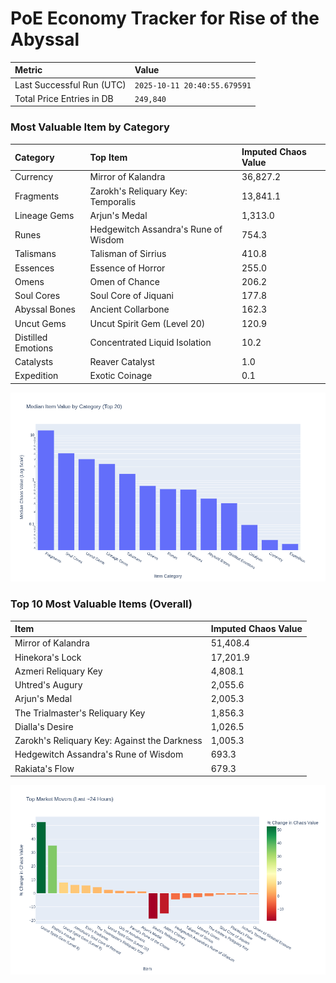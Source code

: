 # PoE Economy Tracker for Rise of the Abyssal

<!-- START_MAINTENANCE -->
| Metric | Value |
|:---|:---|
| Last Successful Run (UTC) | `2025-10-11 20:40:55.679591` |
| Total Price Entries in DB | `249,840` |

<!-- END_MAINTENANCE -->

<!-- START_DATAFRAME_DEBUG -->
<!-- END_DATAFRAME_DEBUG -->

<!-- START_CATEGORY_ANALYSIS -->
### Most Valuable Item by Category
| Category | Top Item | Imputed Chaos Value |
| :--- | :--- | :--- |
| Currency | Mirror of Kalandra | 36,827.2 |
| Fragments | Zarokh's Reliquary Key: Temporalis | 13,841.1 |
| Lineage Gems | Arjun's Medal | 1,313.0 |
| Runes | Hedgewitch Assandra's Rune of Wisdom | 754.3 |
| Talismans | Talisman of Sirrius | 410.8 |
| Essences | Essence of Horror | 255.0 |
| Omens | Omen of Chance | 206.2 |
| Soul Cores | Soul Core of Jiquani | 177.8 |
| Abyssal Bones | Ancient Collarbone | 162.3 |
| Uncut Gems | Uncut Spirit Gem (Level 20) | 120.9 |
| Distilled Emotions | Concentrated Liquid Isolation | 10.2 |
| Catalysts | Reaver Catalyst | 1.0 |
| Expedition | Exotic Coinage | 0.1 |


![Category Analysis Chart](charts/category_analysis.png)
<!-- END_ANALYSIS -->

<!-- START_ANALYSIS -->
### Top 10 Most Valuable Items (Overall)
| Item | Imputed Chaos Value |
| :--- | :--- |
| Mirror of Kalandra | 51,408.4 |
| Hinekora's Lock | 17,201.9 |
| Azmeri Reliquary Key | 4,808.1 |
| Uhtred's Augury | 2,055.6 |
| Arjun's Medal | 2,005.3 |
| The Trialmaster's Reliquary Key | 1,856.3 |
| Dialla's Desire | 1,026.5 |
| Zarokh's Reliquary Key: Against the Darkness | 1,005.3 |
| Hedgewitch Assandra's Rune of Wisdom | 693.3 |
| Rakiata's Flow | 679.3 |


![Market Movers Chart](charts/market_movers.png)
<!-- END_ANALYSIS -->

